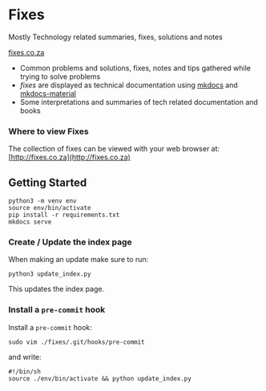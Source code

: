 # Fixes

Mostly Technology related summaries, fixes, solutions and notes

[fixes.co.za](http://fixes.co.za)

* Common problems and solutions, fixes, notes and tips gathered while trying to solve problems
* _fixes_ are displayed as technical documentation using [mkdocs](https://www.mkdocs.org/) and [mkdocs-material](https://squidfunk.github.io/mkdocs-material/)
* Some interpretations and summaries of tech related documentation and books

### Where to view Fixes

The collection of fixes can be viewed with your web browser at: [http://fixes.co.za](http://fixes.co.za)

## Getting Started

    python3 -m venv env
    source env/bin/activate
    pip install -r requirements.txt
    mkdocs serve

### Create / Update the index page

When making an update make sure to run:

    python3 update_index.py

This updates the index page.

### Install a `pre-commit` hook

Install a `pre-commit` hook:

    sudo vim ./fixes/.git/hooks/pre-commit

and write:

    #!/bin/sh
    source ./env/bin/activate && python update_index.py
